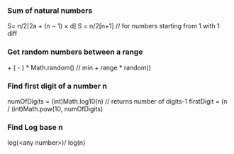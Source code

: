 ### Sum of natural numbers
S= n/2[2a + (n − 1) × d]
S = n/2[n+1] // for numbers starting from 1 with 1 diff

### Get random numbers between a range
<min> + (<max> - <min>) * Math.random() // min + range * random() 

### Find first digit of a number n
numOfDigits = (int)Math.log10(n) // returns number of digits-1
firstDigit = (n / (int)Math.pow(10, numOfDigits)
  
### Find Log base n
   log(\<any number\>)/ log(n)
